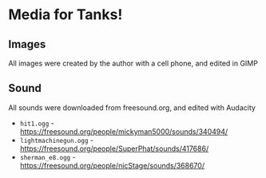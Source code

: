 # Media for Tanks!

## Images

All images were created by the author with a cell phone, and edited in GIMP

## Sound

All sounds were downloaded from freesound.org, and edited with Audacity

- `hit1.ogg` - https://freesound.org/people/mickyman5000/sounds/340494/
- `lightmachinegun.ogg` - https://freesound.org/people/SuperPhat/sounds/417686/
- `sherman_e8.ogg` - https://freesound.org/people/nicStage/sounds/368670/
